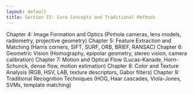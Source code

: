 ```yaml
---
layout: default
title: Section II: Core Concepts and Traditional Methods
---
```


Chapter 4: Image Formation and Optics
(Pinhole cameras, lens models, radiometry, projective geometry)
Chapter 5: Feature Extraction and Matching
(Harris corners, SIFT, SURF, ORB, BRIEF, RANSAC)
Chapter 6: Geometric Vision
(Homography, epipolar geometry, stereo vision, camera calibration)
Chapter 7: Motion and Optical Flow
(Lucas-Kanade, Horn-Schunck, dense flow, motion estimation)
Chapter 8: Color and Texture Analysis
(RGB, HSV, LAB, texture descriptors, Gabor filters)
Chapter 9: Traditional Recognition Techniques
(HOG, Haar cascades, Viola-Jones, SVMs, template matching)

